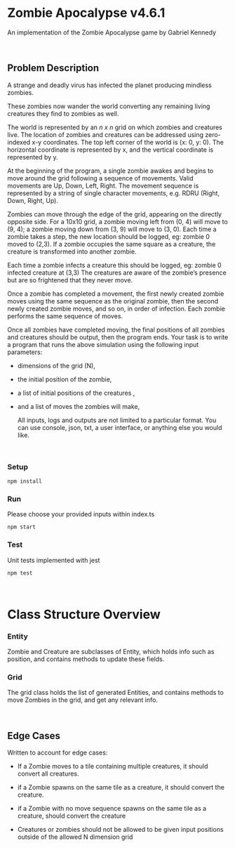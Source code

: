 # Zombie Apocalypse v4.6.1

An implementation of the Zombie Apocalypse game by Gabriel Kennedy

&nbsp;

## Problem Description

A strange and deadly virus has infected the planet producing mindless zombies.

These zombies now wander the world converting any remaining living creatures they find to zombies as well.

The world is represented by an _n x n_ grid on which zombies and creatures live.
The location of zombies and creatures can be addressed using zero-indexed x-y coordinates. The top left corner of the world is (x: 0, y: 0). The horizontal coordinate is represented by x, and the vertical coordinate is represented by y.

At the beginning of the program, a single zombie awakes and begins to move around the
grid following a sequence of movements. Valid movements are Up, Down, Left, Right. The
movement sequence is represented by a string of single character movements, e.g. RDRU
(Right, Down, Right, Up).

Zombies can move through the edge of the grid, appearing on the directly opposite side. For
a 10x10 grid, a zombie moving left from (0, 4) will move to (9, 4); a zombie moving down
from (3, 9) will move to (3, 0).
Each time a zombie takes a step, the new location should be logged, eg:
zombie 0 moved to (2,3).
If a zombie occupies the same square as a creature, the creature is transformed into another
zombie.

Each time a zombie infects a creature this should be logged, eg:
zombie 0 infected creature at (3,3)
The creatures are aware of the zombie’s presence but are so frightened that they never
move.

Once a zombie has completed a movement, the first newly created zombie moves using
the same sequence as the original zombie, then the second newly created zombie moves,
and so on, in order of infection. Each zombie performs the same sequence of moves.

Once all zombies have completed moving, the final positions of all zombies and creatures should
be output, then the program ends.
Your task is to write a program that runs the above simulation using the following
input parameters:

- dimensions of the grid (N),
- the initial position of the zombie,
- a list of initial positions of the creatures ,
- and a list of moves the zombies will make,

  All inputs, logs and outputs are not limited to a particular format. You can use console, json,
  txt, a user interface, or anything else you would like.

&nbsp;

### Setup

`npm install`

### Run

Please choose your provided inputs within index.ts

`npm start`

### Test

Unit tests implemented with jest

`npm test`

&nbsp;

# Class Structure Overview

### Entity

Zombie and Creature are subclasses of Entity, which holds info such as position, and contains methods to update these fields.

### Grid

The grid class holds the list of generated Entities, and contains methods to move Zombies in the grid, and get any relevant info.

&nbsp;

## Edge Cases

Written to account for edge cases:

- If a Zombie moves to a tile containing multiple creatures, it should convert all creatures.

- if a Zombie spawns on the same tile as a creature, it should convert the creature.

- if a Zombie with no move sequence spawns on the same tile as a creature, should convert the creature

- Creatures or zombies should not be allowed to be given input positions outside of the allowed N dimension grid

&nbsp;
